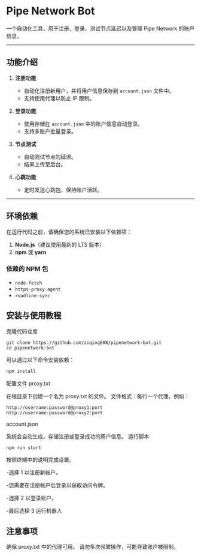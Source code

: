 # Pipe Network Bot

一个自动化工具，用于注册、登录、测试节点延迟以及管理 Pipe Network 的账户信息。

---

## 功能介绍

1. **注册功能**
   - 自动化注册新用户，并将用户信息保存到 `account.json` 文件中。
   - 支持使用代理以防止 IP 限制。

2. **登录功能**
   - 使用存储在 `account.json` 中的账户信息自动登录。
   - 支持多账户批量登录。

3. **节点测试**
   - 自动测试节点的延迟。
   - 结果上传至后台。

4. **心跳功能**
   - 定时发送心跳包，保持账户活跃。

---

## 环境依赖

在运行代码之前，请确保您的系统已安装以下依赖项：

1. **Node.js**（建议使用最新的 LTS 版本）
2. **npm** 或 **yarn**

### 依赖的 NPM 包

- `node-fetch`
- `https-proxy-agent`
- `readline-sync`


## 安装与使用教程
克隆代码仓库
```
git clone https://github.com/ziqing888/pipenetwork-bot.git
cd pipenetwork-bot
```
可以通过以下命令安装依赖：

```bash
npm install
```
配置文件
proxy.txt

在根目录下创建一个名为 proxy.txt 的文件。
文件格式：每行一个代理，例如：
```
http://username:password@proxy1:port
http://username:password@proxy2:port
```
account.json

系统会自动生成，存储注册或登录成功的用户信息。
运行脚本

```
npm run start
```
按照终端中的说明完成设置。

-选择 1 以注册新帐户。

-您需要在注册帐户后登录以获取访问令牌。

-选择 2 以登录帐户。

-最后选择 3  运行机器人
## 注意事项
确保 proxy.txt 中的代理可用。
请勿多次频繁操作，可能导致账户被限制。

